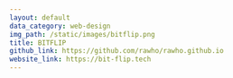 ```yaml
---
layout: default
data_category: web-design
img_path: /static/images/bitflip.png
title: BITFLIP
github_link: https://github.com/rawho/rawho.github.io
website_link: https://bit-flip.tech
---
```

